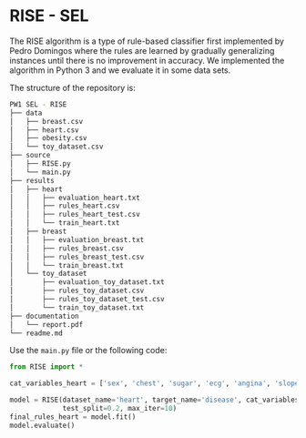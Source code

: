 # RISE - SEL 

The RISE algorithm is a type of rule-based classifier first implemented by Pedro Domingos where the rules are learned by gradually generalizing instances until there is no improvement in accuracy. We implemented the algorithm in Python 3 and we evaluate it in some data sets. 

The structure of the repository is: 
```bash
PW1 SEL - RISE
├── data
│   ├── breast.csv
│   ├── heart.csv
│   ├── obesity.csv 
│   └── toy_dataset.csv 
├── source
│   ├── RISE.py
│   └── main.py
├── results
│   ├── heart
│   │   ├── evaluation_heart.txt
│   │   ├── rules_heart.csv
│   │   ├── rules_heart_test.csv
│   │   └── train_heart.txt
│   ├── breast 
│   │   ├── evaluation_breast.txt
│   │   ├── rules_breast.csv
│   │   ├── rules_breast_test.csv
│   │   └── train_breast.txt
│   └── toy_dataset
│       ├── evaluation_toy_dataset.txt
│       ├── rules_toy_dataset.csv
│       ├── rules_toy_dataset_test.csv
│       └── train_toy_dataset.txt
├── documentation
│   └── report.pdf
└── readme.md
``` 

Use the `main.py` file or the following code: 
```python
from RISE import * 

cat_variables_heart = ['sex', 'chest', 'sugar', 'ecg', 'angina', 'slope', 'thal', 'disease']

model = RISE(dataset_name='heart', target_name='disease', cat_variables=cat_variables_heart,
             test_split=0.2, max_iter=10)
final_rules_heart = model.fit()
model.evaluate()
```
